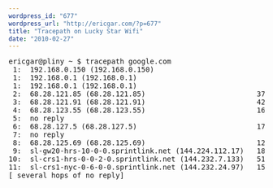 ```yaml
---
wordpress_id: "677"
wordpress_url: "http://ericgar.com/?p=677"
title: "Tracepath on Lucky Star Wifi"
date: "2010-02-27"
---
```

<pre>
ericgar@pliny ~ $ tracepath google.com
 1:  192.168.0.150 (192.168.0.150)                          0.371ms pmtu 1500
 1:  192.168.0.1 (192.168.0.1)                              3.179ms
 1:  192.168.0.1 (192.168.0.1)                              3.263ms
 2:  68.28.121.85 (68.28.121.85)                          379.922ms
 3:  68.28.121.91 (68.28.121.91)                          424.449ms asymm  4
 4:  68.28.123.55 (68.28.123.55)                          163.418ms asymm  6
 5:  no reply
 6:  68.28.127.5 (68.28.127.5)                            178.967ms
 7:  no reply
 8:  68.28.125.69 (68.28.125.69)                          129.804ms
 9:  sl-gw20-hrs-10-0-0.sprintlink.net (144.224.112.17)   185.336ms
10:  sl-crs1-hrs-0-0-2-0.sprintlink.net (144.232.7.133)   511.799ms
11:  sl-crs1-nyc-0-6-0-0.sprintlink.net (144.232.24.97)   156.634ms
[ several hops of no reply]
</pre>
